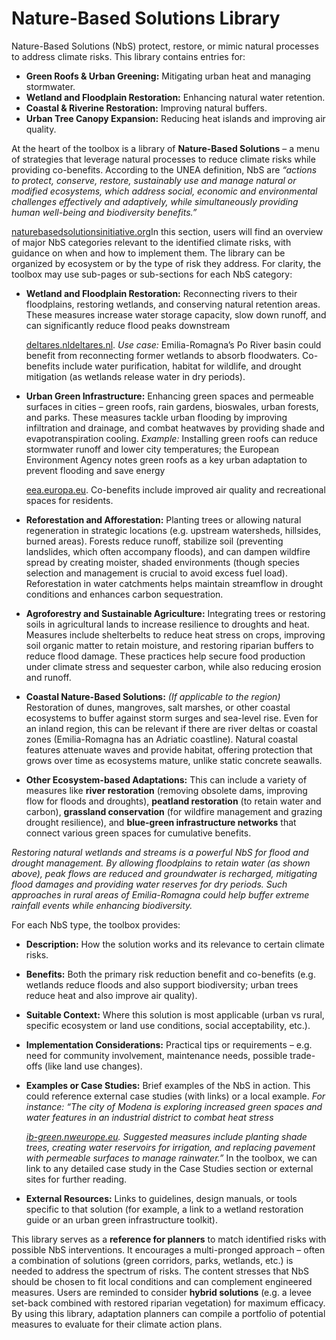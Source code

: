 # Nature-Based Solutions Library

Nature-Based Solutions (NbS) protect, restore, or mimic natural processes to address climate risks. This library contains entries for:

* **Green Roofs & Urban Greening:** Mitigating urban heat and managing stormwater.
* **Wetland and Floodplain Restoration:** Enhancing natural water retention.
* **Coastal & Riverine Restoration:** Improving natural buffers.
* **Urban Tree Canopy Expansion:** Reducing heat islands and improving air quality.



At the heart of the toolbox is a library of **Nature-Based Solutions** – a menu of strategies that leverage natural processes to reduce climate risks while providing co-benefits. According to the UNEA definition, NbS are _“actions to protect, conserve, restore, sustainably use and manage natural or modified ecosystems, which address social, economic and environmental challenges effectively and adaptively, while simultaneously providing human well-being and biodiversity benefits.”_&#x200B;

[naturebasedsolutionsinitiative.org](https://www.naturebasedsolutionsinitiative.org/news/united-nations-environment-assembly-nature-based-solutions-definition)In this section, users will find an overview of major NbS categories relevant to the identified climate risks, with guidance on when and how to implement them. The library can be organized by ecosystem or by the type of risk they address. For clarity, the toolbox may use sub-pages or sub-sections for each NbS category:

*   **Wetland and Floodplain Restoration:** Reconnecting rivers to their floodplains, restoring wetlands, and conserving natural retention areas. These measures increase water storage capacity, slow down runoff, and can significantly reduce flood peaks downstream​

    [deltares.nl](https://www.deltares.nl/en/news/rapid-design-of-nature-based-solutions-with-new-tool)​[deltares.nl](https://www.deltares.nl/en/news/rapid-design-of-nature-based-solutions-with-new-tool). _Use case:_ Emilia-Romagna’s Po River basin could benefit from reconnecting former wetlands to absorb floodwaters. Co-benefits include water purification, habitat for wildlife, and drought mitigation (as wetlands release water in dry periods).
*   **Urban Green Infrastructure:** Enhancing green spaces and permeable surfaces in cities – green roofs, rain gardens, bioswales, urban forests, and parks. These measures tackle urban flooding by improving infiltration and drainage, and combat heatwaves by providing shade and evapotranspiration cooling. _Example:_ Installing green roofs can reduce stormwater runoff and lower city temperatures; the European Environment Agency notes green roofs as a key urban adaptation to prevent flooding and save energy​

    [eea.europa.eu](https://www.eea.europa.eu/en/topics/in-depth/climate-change-impacts-risks-and-adaptation). Co-benefits include improved air quality and recreational spaces for residents.
* **Reforestation and Afforestation:** Planting trees or allowing natural regeneration in strategic locations (e.g. upstream watersheds, hillsides, burned areas). Forests reduce runoff, stabilize soil (preventing landslides, which often accompany floods), and can dampen wildfire spread by creating moister, shaded environments (though species selection and management is crucial to avoid excess fuel load). Reforestation in water catchments helps maintain streamflow in drought conditions and enhances carbon sequestration.
* **Agroforestry and Sustainable Agriculture:** Integrating trees or restoring soils in agricultural lands to increase resilience to droughts and heat. Measures include shelterbelts to reduce heat stress on crops, improving soil organic matter to retain moisture, and restoring riparian buffers to reduce flood damage. These practices help secure food production under climate stress and sequester carbon, while also reducing erosion and runoff.
* **Coastal Nature-Based Solutions:** _(If applicable to the region)_ Restoration of dunes, mangroves, salt marshes, or other coastal ecosystems to buffer against storm surges and sea-level rise. Even for an inland region, this can be relevant if there are river deltas or coastal zones (Emilia-Romagna has an Adriatic coastline). Natural coastal features attenuate waves and provide habitat, offering protection that grows over time as ecosystems mature, unlike static concrete seawalls.
* **Other Ecosystem-based Adaptations:** This can include a variety of measures like **river restoration** (removing obsolete dams, improving flow for floods and droughts), **peatland restoration** (to retain water and carbon), **grassland conservation** (for wildfire management and grazing drought resilience), and **blue-green infrastructure networks** that connect various green spaces for cumulative benefits.

&#x20;_Restoring natural wetlands and streams is a powerful NbS for flood and drought management. By allowing floodplains to retain water (as shown above), peak flows are reduced and groundwater is recharged, mitigating flood damages and providing water reserves for dry periods. Such approaches in rural areas of Emilia-Romagna could help buffer extreme rainfall events while enhancing biodiversity._

For each NbS type, the toolbox provides:

* **Description:** How the solution works and its relevance to certain climate risks.
* **Benefits:** Both the primary risk reduction benefit and co-benefits (e.g. wetlands reduce floods and also support biodiversity; urban trees reduce heat and also improve air quality).
* **Suitable Context:** Where this solution is most applicable (urban vs rural, specific ecosystem or land use conditions, social acceptability, etc.).
* **Implementation Considerations:** Practical tips or requirements – e.g. need for community involvement, maintenance needs, possible trade-offs (like land use changes).
*   **Examples or Case Studies:** Brief examples of the NbS in action. This could reference external case studies (with links) or a local example. _For instance:_ _“The city of Modena is exploring increased green spaces and water features in an industrial district to combat heat stress​_

    [_ib-green.nweurope.eu_](https://ib-green.nweurope.eu/blog/ib-green-news-26/focus-on-adaptation-70)_. Suggested measures include planting shade trees, creating water reservoirs for irrigation, and replacing pavement with permeable surfaces to manage rainwater.”_ In the toolbox, we can link to any detailed case study in the Case Studies section or external sites for further reading.
* **External Resources:** Links to guidelines, design manuals, or tools specific to that solution (for example, a link to a wetland restoration guide or an urban green infrastructure toolkit).

This library serves as a **reference for planners** to match identified risks with possible NbS interventions. It encourages a multi-pronged approach – often a combination of solutions (green corridors, parks, wetlands, etc.) is needed to address the spectrum of risks. The content stresses that NbS should be chosen to fit local conditions and can complement engineered measures. Users are reminded to consider **hybrid solutions** (e.g. a levee set-back combined with restored riparian vegetation) for maximum efficacy. By using this library, adaptation planners can compile a portfolio of potential measures to evaluate for their climate action plans.
